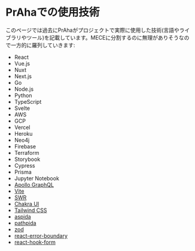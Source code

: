 # PrAhaでの使用技術
このページでは過去にPrAhaがプロジェクトで実際に使用した技術(言語やライブラリやツール)を記載しています。MECEに分割するのに無理がありそうなので一方的に羅列していきます:

- React
- Vue.js
- Nuxt
- Next.js
- Go
- Node.js
- Python
- TypeScript
- Svelte
- AWS
- GCP
- Vercel
- Heroku
- Neo4j
- Firebase
- Terraform
- Storybook
- Cypress
- Prisma
- Jupyter Notebook
- [Apollo GraphQL](https://www.apollographql.com/docs/)
- [Vite](https://vitejs.dev/)
- [SWR](https://swr.vercel.app/)
- [Chakra UI](https://chakra-ui.com/)
- [Tailwind CSS](https://tailwindcss.com/)
- [aspida](https://github.com/aspida/aspida)
- [pathpida](https://github.com/aspida/pathpida)
- [zod](https://github.com/colinhacks/zod)
- [react-error-boundary](https://github.com/bvaughn/react-error-boundary/)
- [react-hook-form](https://github.com/react-hook-form/react-hook-form)

